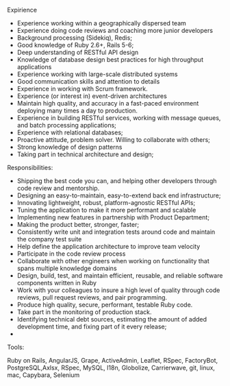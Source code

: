 Expirience

- Experience working within a geographically dispersed team
- Experience doing code reviews and coaching more junior developers
- Background processing (Sidekiq), Redis;
- Good knowledge of Ruby 2.6+, Rails 5-6;
- Deep understanding of RESTful API design
- Knowledge of database design best practices for high throughput applications
- Experience working with large-scale distributed systems
- Good communication skills and attention to details
- Experience in working with Scrum framework.
- Experience (or interest in) event-driven architectures
- Maintain high quality, and accuracy in a fast-paced environment deploying many times a day to production.
- Experience in building RESTful services, working with message queues, and batch processing applications;
- Experience with relational databases;
- Proactive attitude, problem solver. Willing to collaborate with others;
- Strong knowledge of design patterns
- Taking part in technical architecture and design;

Responsibilities: 
- Shipping the best code you can, and helping other developers through code review and mentorship.
- Designing an easy-to-maintain, easy-to-extend back end infrastructure;
- Innovating lightweight, robust, platform-agnostic RESTful APIs;
- Tuning the application to make it more performant and scalable
- Implementing new features in partnership with Product Department;
- Making the product better, stronger, faster;
- Consistently write unit and integration tests around code and maintain the company test suite
- Help define the application architecture to improve team velocity
- Participate in the code review process
- Collaborate with other engineers when working on functionality that spans multiple knowledge domains
- Design, build, test, and maintain efficient, reusable, and reliable software components written in Ruby
- Work with your colleagues to insure a high level of quality through code reviews, pull request reviews, and pair programming.
- Produce high quality, secure, performant, testable Ruby code.
- Take part in the monitoring of production stack.
- Identifying technical debt sources, estimating the amount of added development time, and fixing part of it every release;
- 
Tools:

Ruby on Rails, AngularJS, Grape, ActiveAdmin, Leaflet, RSpec, FactoryBot, PostgreSQL,Axlsx, RSpec, MySQL, I18n, Globolize, Carrierwave, git, linux, mac,
Capybara, Selenium
